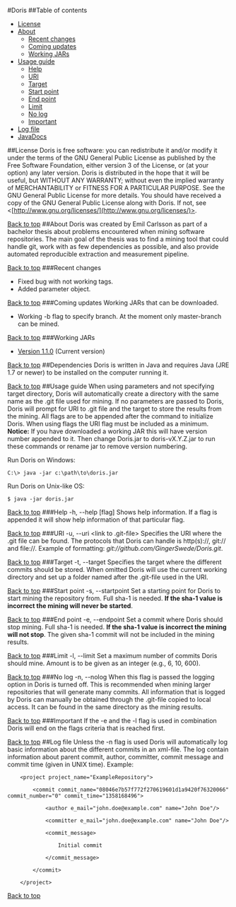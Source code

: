 #Doris
##Table of contents
* [License](#license)
* [About](#about)
	* [Recent changes](#recent-changes)
	* [Coming updates](#coming-updates)
	* [Working JARs](#working-jars)
* [Usage guide](#usage-guide)
	* [Help](#help)
	* [URI](#uri)
	* [Target](#target)
	* [Start point](#start-point) 
	* [End point](#end-point)
	* [Limit](#limit)
	* [No log](#no-log)
	* [Important](#important)
* [Log file](#log-file)
* [JavaDocs](http://gingerswede.github.io/doris/)

##License
Doris is free software: you can redistribute it and/or modify it under the terms of the GNU General Public License as published by the Free Software Foundation, either version 3 of the License, or (at your option) any later version.
Doris is distributed in the hope that it will be useful, but WITHOUT ANY WARRANTY; without even the implied warranty of MERCHANTABILITY or FITNESS FOR A PARTICULAR PURPOSE.  See the  GNU General Public License for more details.
You should have received a copy of the GNU General Public License along with Doris.  If not, see <[http://www.gnu.org/licenses/](http://www.gnu.org/licenses/)>.

[Back to top](#table-of-contents)
##About
Doris was created by Emil Carlsson as part of a bachelor thesis about problems encountered when mining software repositories. The main goal of the thesis was to find a mining tool that could handle git, work with as few dependencies as possible, and also provide automated reproducible extraction and measurement pipeline.

[Back to top](#table-of-contents)
###Recent changes
* Fixed bug with not working tags.
* Added parameter object.

[Back to top](#table-of-contents)
###Coming updates
Working JARs that can be downloaded.
* Working -b flag to specify branch. At the moment only master-branch can be mined.

[Back to top](#table-of-contents)
###Working JARs
* [Version 1.1.0](http://gingerswede.github.io/doris/jar/doris-v1.1.0.jar) (Current version)

[Back to top](#table-of-contents)
##Dependencies
Doris is written in Java and requires Java (JRE 1.7 or newer) to be installed on the computer running it.

[Back to top](#table-of-contents)
##Usage guide
When using parameters and not specifying target directory, Doris will automatically create a directory with the same name as the .git file used for mining. If no parameters are passed to Doris, Doris will prompt for URI to .git file and the target to store the results from the mining.
All flags are to be appended after the command to initialize Doris. When using flags the URI flag must be included as a minimum.
**Notice:** If you have downloaded a working JAR this will have version number appended to it. Then change Doris.jar to doris-vX.Y.Z.jar to run these commands or rename jar to remove version numbering.

Run Doris on Windows:

	C:\> java -jar c:\path\to\doris.jar
	
Run Doris on Unix-like OS:

	$ java -jar doris.jar

[Back to top](#table-of-contents)
###Help
	-h, --help [flag]
Shows help information. If a flag is appended it will show help information of that particular flag.

[Back to top](#table-of-contents)
###URI
	-u, --uri <link to .git-file>
Specifies the URI where the .git file can be found. The protocols that Doris can handle is http(s)://, git:// and file://.  Example of formatting: *git://github.com/GingerSwede/Doris.git*.

[Back to top](#table-of-contents)
###Target
	-t, --target <path to target directory>
Specifies the target where the different commits should be stored. When omitted Doris will use the current working directory and set up a folder named after the .git-file used in the URI.

[Back to top](#table-of-contents)
###Start point
	-s, --startpoint <commit sha-1>
Set a starting point for Doris to start mining the repository from. Full sha-1 is needed. **If the sha-1 value is incorrect the mining will never be started**.

[Back to top](#table-of-contents)
###End point
	-e, --endpoint <commit sha-1>
Set a commit where Doris should stop mining. Full sha-1 is needed. **If the sha-1 value is incorrect the mining will not stop**. The given sha-1 commit will not be included in the mining results.

[Back to top](#table-of-contents)
###Limit
	-l, --limit <max number of commits>
Set a maximum number of commits Doris should mine. Amount is to be given as an integer (e.g., 6, 10, 600). 

[Back to top](#table-of-contents)
###No log
	-n, --nolog
When this flag is passed the logging option in Doris is turned off. This is recommended when mining larger repositories that will generate many commits. All information that is logged by Doris can manually be obtained through the .git-file copied to local access. It can be found in the same directory as the mining results.

[Back to top](#table-of-contents)
###Important
If the -e and the -l flag is used in combination Doris will end on the flags criteria that is reached first.

[Back to top](#table-of-contents)
##Log file
Unless the -n flag is used Doris will automatically log basic information about the different commits in an xml-file. The log contain information about parent commit, author, committer, commit message and commit time (given in UNIX time).
Example:

		<project project_name="ExampleRepository">

			<commit commit_name="08046e7b57f772f270619601d1a9420f76320066" commit_number="0" commit_time="1358168496">

				<author e_mail="john.doe@example.com" name="John Doe"/>

				<committer e_mail="john.doe@example.com" name="John Doe"/>

				<commit_message>

					Initial commit

				</commit_message>

			</commit>

		</project>

[Back to top](#table-of-contents)

